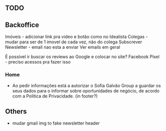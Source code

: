 ## TODO

## Backoffice

Imóveis - adicionar link pra video e botão como no Idealista
Colegas - mudar para ser de 1 imovel de cada vez, não do colega
Subscrever Newsletter - email nao esta a enviar
Ver emails em geral

É possível ir buscar os reviews ao Google e colocar no site?
Facebook Pixel - preciso acessos pra fazer isso

### Home

- Ao pedir informações está a autorizar o Sofia Galvão Group a guardar os seus dados para o informar sobre oportunidades de negócio, de acordo com a Política de Privacidade. (in footer?)

## Others

- mudar gmail img to fake newsletter header
